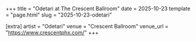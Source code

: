 +++
title = "Odetari at The Crescent Ballroom"
date = 2025-10-23
template = "page.html"
slug = "2025-10-23-odetari"

[extra]
artist = "Odetari"
venue = "Crescent Ballroom"
venue_url = "https://www.crescentphx.com/"
+++
